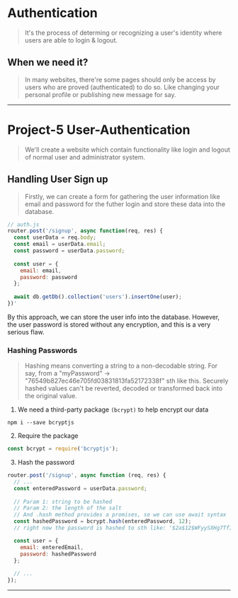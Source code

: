# Authentication
> It's the process of determing or recognizing a user's identity where users are able to login & logout.

## When we need it?
> In many websites, there're some pages should only be access by users who are proved (authenticated) to do so. Like changing your personal profile or publishing new message for say.

---

# Project-5 User-Authentication
> We'll create a website which contain functionality like login and logout of normal user and administrator system.

## Handling User Sign up
> Firstly, we can create a form for gathering the user information like email and password for the futher login and store these data into the database.
```js
// auth.js
router.post('/signup', async function(req, res) {
  const userData = req.body;
  const email = userData.email;
  const password = userData.password;
  
  const user = {
    email: email,
    password: password
  };
  
  await db.getDb().collection('users').insertOne(user);
})'
```
By this approach, we can store the user info into the database. However, the user password is stored without any encryption, and this is a very serious flaw.

### Hashing Passwords
> Hashing means converting a string to a non-decodable string. For say, from a "myPassword" -> "76549b827ec46e705fd03831813fa52172338f" sth like this. Securely hashed values can't be reverted, decoded or transformed back into the original value.
1. We need a third-party package `(bcrypt)` to help encrypt our data
```console
npm i --save bcryptjs
```
2. Require the package
```js
const bcrypt = require('bcryptjs');
```
3. Hash the password
```js
router.post('/signup', async function (req, res) {
  // ...
  const enteredPassword = userData.password;
  
  // Param 1: string to be hashed
  // Param 2: the length of the salt 
  // And .hash method provides a promises, so we can use await syntax
  const hashedPassword = bcrypt.hash(enteredPassword, 12);
  // right now the password is hashed to sth like: '$2a$12$WFyySXHg7TfIQMVamVTEOe5udgFSQrcPwaFYe67huwxPk9/4j2nKi'

  const user = {
    email: enteredEmail,
    password: hashedPassword
  };
  
  // ...
});
```
---

